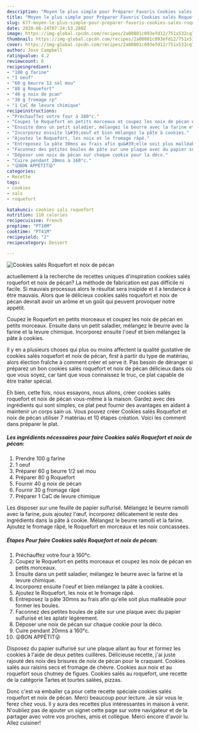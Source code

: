 ```yaml
---
description: "Moyen le plus simple pour Préparer Favoris Cookies salés Roquefort et noix de pécan"
title: "Moyen le plus simple pour Préparer Favoris Cookies salés Roquefort et noix de pécan"
slug: 677-moyen-le-plus-simple-pour-preparer-favoris-cookies-sales-roquefort-et-noix-de-pecan
date: 2020-06-24T07:24:53.280Z
image: https://img-global.cpcdn.com/recipes/2a00801c093efd12/751x532cq70/cookies-sales-roquefort-et-noix-de-pecan-photo-principale-de-la-recette.jpg
thumbnail: https://img-global.cpcdn.com/recipes/2a00801c093efd12/751x532cq70/cookies-sales-roquefort-et-noix-de-pecan-photo-principale-de-la-recette.jpg
cover: https://img-global.cpcdn.com/recipes/2a00801c093efd12/751x532cq70/cookies-sales-roquefort-et-noix-de-pecan-photo-principale-de-la-recette.jpg
author: Jose Campbell
ratingvalue: 4.2
reviewcount: 6
recipeingredient:
- "100 g farine"
- "1 oeuf"
- "60 g beurre 12 sel mou"
- "80 g Roquefort"
- "40 g noix de pcan"
- "30 g fromage rp"
- "1 CaC de levure chimique"
recipeinstructions:
- "Préchauffez votre four à 160°c."
- "Coupez le Roquefort en petits morceaux et coupez les noix de pécan en petits morceaux."
- "Ensuite dans un petit saladier, mélangez le beurre avec la farine et la levure chimique."
- "Incorporez ensuite l&#39;oeuf et bien mélangez la pâte à cookies."
- "Ajoutez le Roquefort, les noix et le fromage râpé."
- "Entreposez la pâte 30mns au frais afin qu&#39;elle soit plus malléable pour former les boules."
- "Faconnez des petites boules de pâte sur une plaque avec du papier sulfurisé et les aplatir légèrement."
- "Déposer une noix de pécan sur chaque cookie pour la déco."
- "Cuire pendant 20mns à 160°c."
- "😜BON APPÉTIT😜"
categories:
- Recette
tags:
- cookies
- sals
- roquefort

katakunci: cookies sals roquefort 
nutrition: 110 calories
recipecuisine: French
preptime: "PT10M"
cooktime: "PT41M"
recipeyield: "2"
recipecategory: Dessert

---
```



![Cookies salés Roquefort et noix de pécan](https://img-global.cpcdn.com/recipes/2a00801c093efd12/751x532cq70/cookies-sales-roquefort-et-noix-de-pecan-photo-principale-de-la-recette.jpg)

actuellement à la recherche de recettes uniques d'inspiration cookies salés roquefort et noix de pécan? La méthode de fabrication est pas difficile ni facile. Si mauvais processus alors le résultat sera insipide et il a tendance à être mauvais. Alors que le délicieux cookies salés roquefort et noix de pécan devrait avoir un arôme et un goût qui peuvent provoquer notre appétit.

Coupez le Roquefort en petits morceaux et coupez les noix de pécan en petits morceaux. Ensuite dans un petit saladier, mélangez le beurre avec la farine et la levure chimique. Incorporez ensuite l&#39;oeuf et bien mélangez la pâte à cookies.

Il y en a plusieurs choses qui plus ou moins affectent la qualité gustative de cookies salés roquefort et noix de pécan, first à partir du type de matériau, alors élection fraîche à comment créer et serve it. Pas besoin de déranger si préparez un bon cookies salés roquefort et noix de pécan délicieux dans où que vous soyez, car tant que vous connaissez le truc, ce plat capable de être traiter spécial.


Eh bien, cette fois, nous essayons, nous allons, créer cookies salés roquefort et noix de pécan vous-même à la maison. Gardez avec des ingrédients qui sont simples, ce plat peut fournir des avantages en aidant à maintenir un corps sain us. Vous pouvez créer Cookies salés Roquefort et noix de pécan utiliser 7 matériau et 10 étapes création. Voici les comment dans préparer le plat.

<!--inarticleads1-->

##### Les ingrédients nécessaires pour faire Cookies salés Roquefort et noix de pécan:

1. Prendre 100 g farine
1.  1 oeuf
1. Préparer 60 g beurre 1/2 sel mou
1. Préparer 80 g Roquefort
1. Fournir 40 g noix de pécan
1. Fournir 30 g fromage râpé
1. Préparer 1 CaC de levure chimique


Les disposer sur une feuille de papier sulfurisé. Mélangez le beurre ramolli avec la farine, puis ajoutez l&#39;œuf, incorporez délicatement le reste des ingrédients dans la pâte à cookie. Mélangez le beurre ramolli et la farine. Ajoutez le fromage râpé, le Roquefort en morceaux et les noix concassées. 

<!--inarticleads2-->

##### Étapes Pour faire Cookies salés Roquefort et noix de pécan:

1. Préchauffez votre four à 160°c.
1. Coupez le Roquefort en petits morceaux et coupez les noix de pécan en petits morceaux.
1. Ensuite dans un petit saladier, mélangez le beurre avec la farine et la levure chimique.
1. Incorporez ensuite l&#39;oeuf et bien mélangez la pâte à cookies.
1. Ajoutez le Roquefort, les noix et le fromage râpé.
1. Entreposez la pâte 30mns au frais afin qu&#39;elle soit plus malléable pour former les boules.
1. Faconnez des petites boules de pâte sur une plaque avec du papier sulfurisé et les aplatir légèrement.
1. Déposer une noix de pécan sur chaque cookie pour la déco.
1. Cuire pendant 20mns à 160°c.
1. 😜BON APPÉTIT😜


Disposez du papier sulfurisé sur une plaque allant au four et formez les cookies à l&#39;aide de deux petites cuillères. Délicieuse recette, j&#39;ai juste rajouté des noix des brisures de noix de pécan pour le craquant. Cookies salés aux raisins secs et fromage de chèvre. Cookies aux noix et au roquefort sous chutney de figues. Cookies salés au roquefort, une recette de la catégorie Tartes et tourtes salées, pizzas. 


Donc c'est va emballer ça pour cette recette spéciale cookies salés roquefort et noix de pécan. Merci beaucoup pour lecture. Je sûr vous le ferez chez vous. Il y aura des recettes plus  intéressantes in maison à venir. N'oubliez pas de ajouter un signet cette page sur votre navigateur et de la partager avec votre vos proches, amis et collègue. Merci encore d'avoir lu. Allez cuisiner!
